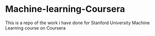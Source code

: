 # Machine-learning-Coursera
This is a repo of the work i have done for Stanford University Machine Learning course on Coursera
